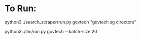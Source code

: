 
# To Run:

python3 ./search_scraper/run.py govtech "govtech sg directors"

python3 ./llm/run.py govtech --batch-size 20
